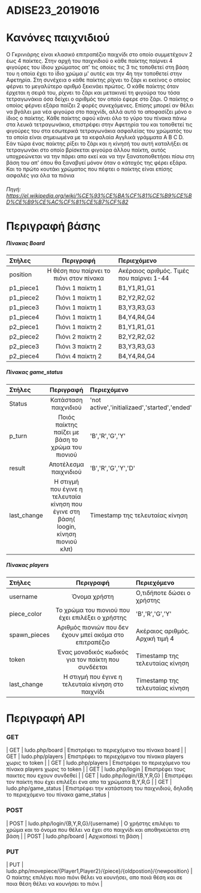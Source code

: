 # ADISE23_2019016

# Κανόνες παιχνιδιού
Ο Γκρινιάρης είναι κλασικό επιτραπέζιο παιχνίδι στο οποίο συμμετέχουν 2 έως 4 παίκτες. Στην αρχή του παιχνιδιού ο κάθε παίκτης παίρνει 4 φιγούρες του ίδιου χρώματος απ' τις οποίες τις 3 τις τοποθετεί στη βάση του η οποία έχει το ίδιο χρώμα μ' αυτές και την 4η την τοποθετεί στην Αφετηρία. Στη συνέχεια ο κάθε παίκτης ρίχνει το ζάρι κι εκείνος ο οποίος φέρνει το μεγαλύτερο αριθμό ξεκινάει πρώτος. Ο κάθε παίκτης όταν έρχεται η σειρά του, ρίχνει το ζάρι και μετακινεί τη φιγούρα του τόσα τετραγωνάκια όσα δείχει ο αριθμός τον οποίο έφερε στο ζάρι. Ο παίκτης ο οποίος φέρνει εξάρα παίζει 2 φορές συνεχόμενες. Επίσης μπορεί αν θέλει να βγάλει μια νέα φιγούρα στο παιχνίδι, αλλά αυτό το αποφασίζει μόνο ο ίδιος ο παίκτης. Κάθε παίκτης αφού κάνει όλο το γύρο του πίνακα πάνω στα λευκά τετραγωνάκια, επιστρέφει στην Αφετηρία του και τοποθετεί τις φιγούρες του στα εσωτερικά τετραγωνάκια ασφαλείας του χρώματός του τα οποία είναι σημειωμένα με τα κεφαλαία Αγγλικά γράμματα A B C D. Εάν τώρα ένας παίκτης ρίξει το ζάρι και η κίνησή του αυτή καταλήξει σε τετραγωνάκι στο οποίο βρίσκεται φιγούρα άλλου παίκτη, αυτός υποχρεώνεται να την πάρει απο εκεί και να την ξανατοποθετήσει πίσω στη βάση του απ' όπου θα ξαναβγεί μόνον όταν ο κάτοχός της φέρει εξάρα. Και το πρώτο κουτάκι χρώματος που πέφτει ο παίκτης είναι επίσης ασφαλές για όλα τα πιόνια
###### Πηγή: https://el.wikipedia.org/wiki/%CE%93%CE%BA%CF%81%CE%B9%CE%BD%CE%B9%CE%AC%CF%81%CE%B7%CF%82


# Περιγραφή βάσης

##### Πίνακας Board
| Στήλες        | Περιγραφή      | Περιεχόμενο |
| :---          |     :---:      |          :--- |
| position      | Η θέση που παίρνει το πιόνι στον πίνακα    | Ακέραιος αριθμός. Τιμές που παίρνει 1-44    |
| p1_piece1     | Πιόνι 1 παίκτη 1       | B1,Y1,R1,G1      |
| p1_piece2     | Πιόνι 1 παίκτη 1       | B2,Y2,R2,G2      |
| p1_piece3     | Πιόνι 1 παίκτη 1       | B3,Y3,R3,G3      |
| p1_piece4     | Πιόνι 1 παίκτη 1       | B4,Y4,R4,G4      |
| p2_piece1     | Πιόνι 1 παίκτη 2       | B1,Y1,R1,G1     |
| p2_piece2     | Πιόνι 2 παίκτη 2       | B2,Y2,R2,G2     |
| p2_piece3     | Πιόνι 3 παίκτη 2       | B3,Y3,R3,G3      |
| p2_piece4     | Πιόνι 4 παίκτη 2       | B4,Y4,R4,G4     |

##### Πίνακας game_status

| Στήλες       | Περιγραφή      | Περιεχόμενο |
| :---         |     :---:      |          :--- |
| Status       | Κατάσταση παιχνιδιού     | 'not active','initializaed','started','ended'    |
| p_turn       | Ποιός παίκτης παίζει με βάση το χρώμα του πιονιού      | 'B','R','G','Y'     |
| result       | Αποτέλεσμα παιχνιδιού      | 'B','R','G','Y','D'     |
| last_change  | Η στιγμή που έγινε η τελευταία κίνηση που έγινε στη βάση( loogin, κίνηση πιονιού κλπ)      | Timestamp της τελευταίας κίνηση    |


##### Πίνακας players

| Στήλες       | Περιγραφή      | Περιεχόμενο |
| :---         |     :---:      |          :--- |
| username      | Όνομα χρήστη     | Ο,τιδήποτε δώσει ο χρήστης    |
| piece_color       | Το χρώμα του πιονιού που έχει επιλέξει ο χρήστης    | 'B','R','G','Y'     |
| spawn_pieces       | Αριθμός πιονιών που δεν έχουν μπεί ακόμα στο επιτραπέζιο      | Ακέραιος αριθμός. Αρχική τιμή 4    |
| token  | Ένας μοναδικός κωδικός για τον παίκτη που συνδέεται      | Timestamp της τελευταίας κίνηση    |
| last_change  | Η στιγμή που έγινε η τελευταία κίνηση στο παιχνίδι      | Timestamp της τελευταίας κίνηση    |

# Περιγραφή API
### GET
| GET       | ludo.php/board      | Επιστρέφει το περιεχόμενο του πίνακα board |
| GET       | ludo.php/players      | Επιστρέφει το περιεχόμενο του πίνακα players χωρις το token |
| GET       | ludo.php/players      | Επιστρέφει το περιεχόμενο του πίνακα players χωρις το token |
| GET       | ludo.php/login     | Επιστρέφει τους παικτες που εχουν συνδεθεί |
| GET       | ludo.php/login/{B,Y,R,G}     | Επιστρέφει τον παίκτη που έχει επιλέξει ένα απο τα χρώματα B,Y,R,G  |
| GET       | ludo.php/game_status     | Επιστρέφει την κατάσταση του παιχνιδιού, δηλαδη το περιεχόμενο του πίνακα game_status  |

### POST
| POST       | ludo.php/login/{B,Y,R,G}/{username}      | Ο χρήστης επιλέγει το χρώμα και το όνομα που θέλει να έχει στο παιχνίδι και αποθηκεύεται στη βάση |
| POST     | ludo.php/board      | Αρχικοποιεί τη βάση |

### PUT

| PUT     | ludo.php/movepiece/{Player1,Player2}/{piece}/{oldpostion}/{newposition}      | Ο παίκτης επιλέγει ποιο πιόνι θέλει να κουνήσει, απο ποιά θέση και σε ποια θέση θέλει να κουνήσει το πιόνι |
